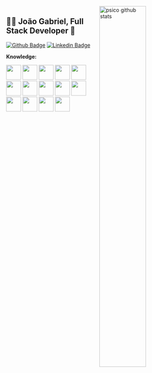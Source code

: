 <a href="https://github.com/psico">
    <img width="50%" align="right" width="50%" alt="psico github stats" src="https://github-readme-stats.vercel.app/api?username=psico&show_icons=false&hide_border=false"/>
</a>

## :man_technologist: João Gabriel, Full Stack Developer 🚀

[![Github Badge](https://img.shields.io/badge/-Github-000?style=flat-square&logo=Github&logoColor=white&link=)](https://github.com/psico)
[![Linkedin Badge](https://img.shields.io/badge/-LinkedIn-blue?style=flat-square&logo=Linkedin&logoColor=white&link=https://www.linkedin.com/in/jo%C3%A3o-gabriel-dos-santos-rodrigues-34378323/?locale=en_US)](https://www.linkedin.com/in/jo%C3%A3o-gabriel-dos-santos-rodrigues-34378323/?locale=en_US)

<!--
**Personal Infos:**

- 💼 Senior Systems Analyst at **Banco do Brasil**
- :computer: Knowledge: JavaScript, React, Java, Sprint Boot, PHP, Docker, SQL, MongoDB and others.
-->



**Knowledge:**  

<span><img height="40" width="40" src="https://www.vectorlogo.zone/logos/javascript/javascript-vertical.svg"></span>
<span><img height="40" width="40" src="https://www.vectorlogo.zone/logos/reactjs/reactjs-icon.svg"></span>
<span><img height="40" width="40" src="https://www.vectorlogo.zone/logos/angular/angular-icon.svg"></span>
<span><img height="40" width="40" src="https://www.vectorlogo.zone/logos/typescriptlang/typescriptlang-icon.svg"></span>
<span><img height="40" width="40" src="https://www.vectorlogo.zone/logos/java/java-icon.svg"></span>
<span><img height="40" width="40" src="https://www.vectorlogo.zone/logos/springio/springio-icon.svg"></span>
<span><img height="40" width="40" src="https://www.vectorlogo.zone/logos/php/php-icon.svg"></span>
<span><img height="40" width="40" src="https://www.vectorlogo.zone/logos/git-scm/git-scm-icon.svg"></span>
<span><img height="40" width="40" src="https://www.vectorlogo.zone/logos/github/github-icon.svg"></span>
<span><img height="40" width="40" src="https://www.vectorlogo.zone/logos/docker/docker-official.svg"></span>
<span><img height="40" width="40" src="https://www.vectorlogo.zone/logos/oracle/oracle-icon.svg"></span>
<span><img height="40" width="40" src="https://www.vectorlogo.zone/logos/postgresql/postgresql-vertical.svg"></span>
<span><img height="40" width="40" src="https://www.vectorlogo.zone/logos/mongodb/mongodb-icon.svg"></span>
<span><img height="40" width="40" src="https://www.vectorlogo.zone/logos/firebase/firebase-icon.svg"></span>

<!-- <span><img height="40" width="40" src="https://www.vectorlogo.zone/logos/nodejs/nodejs-icon.svg"></span>-->
<!-- 
**DevOps ❤️:**  

<code><img height="30" src="https://raw.githubusercontent.com/github/explore/80688e429a7d4ef2fca1e82350fe8e3517d3494d/topics/linux/linux.png"></code>
<code><img height="30" src="https://raw.githubusercontent.com/github/explore/80688e429a7d4ef2fca1e82350fe8e3517d3494d/topics/docker/docker.png"></code>
<code><img height="30" src="https://raw.githubusercontent.com/github/explore/80688e429a7d4ef2fca1e82350fe8e3517d3494d/topics/kubernetes/kubernetes.png"></code>
<code><img height="30" src="https://www.vectorlogo.zone/logos/openshift/openshift-icon.svg"></code>
-->

</p>

  


